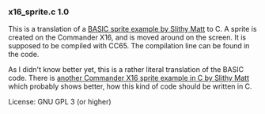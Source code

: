 ### x16_sprite.c 1.0

This is a translation of a [BASIC sprite example by Slithy Matt](https://github.com/SlithyMatt/x16-sprite/blob/master/sprite.bas) to C. A sprite is created on the Commander X16, and is moved around on the screen.
It is supposed to be compiled with CC65. The compilation line can be found in the code.

As I didn't know better yet, this is a rather literal translation of the BASIC code.
There is [another Commander X16 sprite example in C by Slithy Matt](https://github.com/SlithyMatt/x16-demo/blob/master/cc65-sprite/demo.c) which probably shows better, how this kind of code should be written in C.

License: GNU GPL 3 (or higher)
